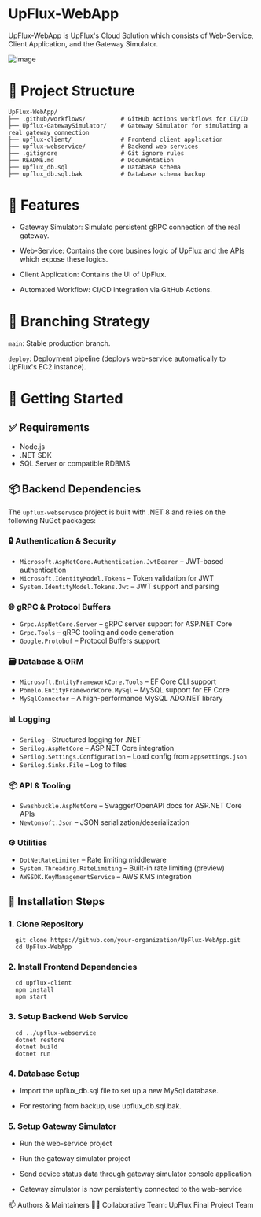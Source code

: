 # UpFlux-WebApp

UpFlux-WebApp is UpFlux's Cloud Solution which consists of Web-Service, Client Application, and the Gateway Simulator.

 ![image](https://github.com/user-attachments/assets/156a2dce-c458-42b0-99c0-f5ac2a2c5091)

# 📂 Project Structure
```
UpFlux-WebApp/
├── .github/workflows/          # GitHub Actions workflows for CI/CD
├── Upflux-GatewaySimulator/    # Gateway Simulator for simulating a real gateway connection
├── upflux-client/              # Frontend client application
├── upflux-webservice/          # Backend web services
├── .gitignore                  # Git ignore rules
├── README.md                   # Documentation
├── upflux_db.sql               # Database schema
├── upflux_db.sql.bak           # Database schema backup
```
# 🌟 Features

- Gateway Simulator: Simulato persistent gRPC connection of the real gateway.

- Web-Service: Contains the core busines logic of UpFlux and the APIs which expose these logics.

- Client Application: Contains the UI of UpFlux.

- Automated Workflow: CI/CD integration via GitHub Actions.
  
# 🌿 Branching Strategy

`main`: Stable production branch.

`deploy`: Deployment pipeline (deploys web-service automatically to UpFlux's EC2 instance).

# 🚀 Getting Started

## ✅ Requirements

  - Node.js
  - .NET SDK
  - SQL Server or compatible RDBMS

## 📦 Backend Dependencies

The `upflux-webservice` project is built with .NET 8 and relies on the following NuGet packages:

### 🔒 Authentication & Security
- `Microsoft.AspNetCore.Authentication.JwtBearer` – JWT-based authentication
- `Microsoft.IdentityModel.Tokens` – Token validation for JWT
- `System.IdentityModel.Tokens.Jwt` – JWT support and parsing

### 🌐 gRPC & Protocol Buffers
- `Grpc.AspNetCore.Server` – gRPC server support for ASP.NET Core
- `Grpc.Tools` – gRPC tooling and code generation
- `Google.Protobuf` – Protocol Buffers support

### 🗃️ Database & ORM
- `Microsoft.EntityFrameworkCore.Tools` – EF Core CLI support
- `Pomelo.EntityFrameworkCore.MySql` – MySQL support for EF Core
- `MySqlConnector` – A high-performance MySQL ADO.NET library

### 📊 Logging
- `Serilog` – Structured logging for .NET
- `Serilog.AspNetCore` – ASP.NET Core integration
- `Serilog.Settings.Configuration` – Load config from `appsettings.json`
- `Serilog.Sinks.File` – Log to files

### 📦 API & Tooling
- `Swashbuckle.AspNetCore` – Swagger/OpenAPI docs for ASP.NET Core APIs
- `Newtonsoft.Json` – JSON serialization/deserialization

### ⚙️ Utilities
- `DotNetRateLimiter` – Rate limiting middleware
- `System.Threading.RateLimiting` – Built-in rate limiting (preview)
- `AWSSDK.KeyManagementService` – AWS KMS integration

## 🔧 Installation Steps

 ###  1. Clone Repository
 ```
   git clone https://github.com/your-organization/UpFlux-WebApp.git
   cd UpFlux-WebApp
```

###  2. Install Frontend Dependencies
```
  cd upflux-client
  npm install
  npm start
```

### 3. Setup Backend Web Service
```
  cd ../upflux-webservice
  dotnet restore
  dotnet build
  dotnet run
```

### 4. Database Setup

  - Import the upflux_db.sql file to set up a new MySql database.
  
  - For restoring from backup, use upflux_db.sql.bak.

### 5. Setup Gateway Simulator
  - Run the web-service project
    
  - Run the gateway simulator project
    
  - Send device status data through gateway simulator console application
    
  - Gateway simulator is now persistently connected to the web-service

📫 Authors & Maintainers
👨‍💻 Collaborative Team: UpFlux Final Project Team
